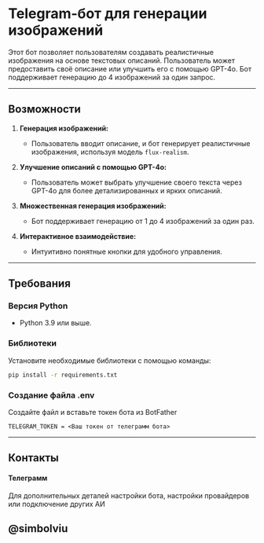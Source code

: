 # Telegram-бот для генерации изображений

Этот бот позволяет пользователям создавать реалистичные изображения на основе текстовых описаний. Пользователь может предоставить своё описание или улучшить его с помощью GPT-4o. Бот поддерживает генерацию до 4 изображений за один запрос.

---

## Возможности

1. **Генерация изображений:**
   - Пользователь вводит описание, и бот генерирует реалистичные изображения, используя модель `flux-realism`.
   
2. **Улучшение описаний с помощью GPT-4o:**
   - Пользователь может выбрать улучшение своего текста через GPT-4o для более детализированных и ярких описаний.

3. **Множественная генерация изображений:**
   - Бот поддерживает генерацию от 1 до 4 изображений за один раз.

4. **Интерактивное взаимодействие:**
   - Интуитивно понятные кнопки для удобного управления.

---

## Требования

### Версия Python
- Python 3.9 или выше.

### Библиотеки
Установите необходимые библиотеки с помощью команды:
```bash
pip install -r requirements.txt
```
### Создание файла .env
Создайте файл и вставьте токен бота из BotFather
```commandline
TELEGRAM_TOKEN = <Ваш токен от телеграмм бота>
```

---
## Контакты 

#### Телеграмм 
Для дополнительных деталей настройки бота, настройки провайдеров или подключение других АИ

## @simbolviu